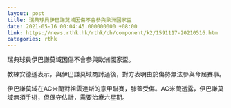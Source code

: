 ```yaml
---
layout: post
title: 瑞典球員伊巴謙莫域因傷不會參與歐洲國家盃
date: 2021-05-16 00:04:45.000000000 +08:00
link: https://news.rthk.hk/rthk/ch/component/k2/1591117-20210516.htm
categories: rthk
---
```


瑞典球員伊巴謙莫域因傷不會參與歐洲國家盃。

教練安德遜表示，與伊巴謙莫域商討過後，對方表明由於傷勢無法參與今屆賽事。

伊巴謙莫域在AC米蘭對祖雲達斯的意甲聯賽，膝蓋受傷。AC米蘭透露，伊巴謙莫域無須手術，但保守估計，需要治療六星期。
